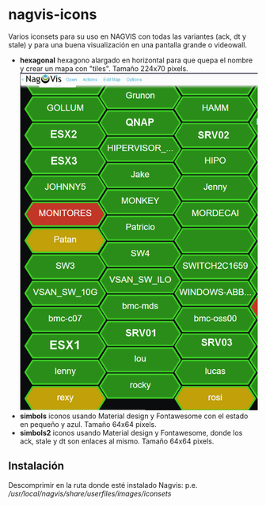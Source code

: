 # nagvis-icons
Varios iconsets para su uso en NAGVIS con todas las variantes (ack, dt y stale) y para una buena visualización en una pantalla grande o videowall.
- **hexagonal** hexagono alargado en horizontal para que quepa el nombre y crear un mapa con "tiles". Tamaño 224x70 pixels.
![](hexagonal-map.png)
- **simbols** iconos usando Material design y Fontawesome con el estado en pequeño y azul. Tamaño 64x64 pixels.
- **simbols2** iconos usando Material design y Fontawesome, donde los ack, stale y dt son enlaces al mismo. Tamaño 64x64 pixels.

## Instalación
Descomprimir en la ruta donde esté instalado Nagvis: p.e. */usr/local/nagvis/share/userfiles/images/iconsets*
